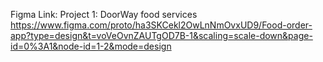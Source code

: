 Figma Link:
Project 1: DoorWay food services
https://www.figma.com/proto/ha3SKCekl2OwLnNmOvxUD9/Food-order-app?type=design&t=voVeOvnZAUTgOD7B-1&scaling=scale-down&page-id=0%3A1&node-id=1-2&mode=design
